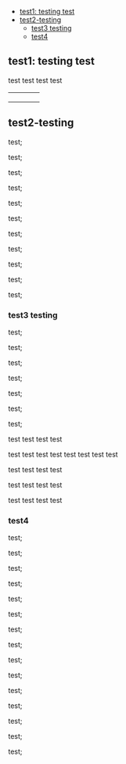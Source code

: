 <!-- TOC -->
  * [test1: testing test](#test1--testing-test)
  * [test2-testing](#test2-testing)
    * [test3 testing](#test3-testing)
    * [test4](#test4)
<!-- TOC -->



## test1: testing test

test test
test test

|   |   |   |   |
|---|---|---|---|
|   |   |   |   |
|   |   |   |   |
|   |   |   |   |


## test2-testing

test;

test;

test;

test;

test;

test;

test;

test;

test;

test;

test;

### test3 testing

test;

test;

test;

test;

test;

test;

test;



test
test
test
test

test
test
test
test
test
test
test
test

test
test
test
test

test
test
test
test

test
test
test
test

### test4

test;

test;

test;

test;

test;

test;

test;

test;

test;

test;

test;

test;

test;

test;

test;

